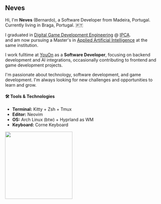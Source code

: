 ## Neves
Hi, I'm **Neves** (Bernardo), a Software Developer from Madeira, Portugal. Currently living in Braga, Portugal. 🇵🇹

I graduated in [Digital Game Development Engineering](https://est.ipca.pt/curso/digital-games-development/) @ [IPCA](https://ipca.pt/).<br>
and am now pursuing a Master's in [Applied Artificial Intelligence](https://est.ipca.pt/curso/applied-artificial-intelligence/) at the same institution.

I work fulltime at [YouOn](https://www.youongroup.com/) as a **Software Developer**, focusing on backend development and AI integrations, occasionally contributing to frontend and game development projects.

I'm passionate about technology, software development, and game development. I'm always looking for new challenges and opportunities to learn and grow.

#### 🛠️ Tools & Technologies
- **Terminal:** Kitty + Zsh + Tmux 
- **Editor:** Neovim
- **OS:** Arch Linux (btw) + Hyprland as WM
- **Keyboard:** Corne Keyboard

<!-- I've recently went down the rabbit hole of `Neovim > Split Keyboards > Arch Linux (btw) > Hyprland`, with a [dotfiles](https://github.com/BernardoNeves/dotfiles) repo to share, -->
<!-- and a [blog](https://neves.dev) to document my journey and share some of the things I've learned along the way. -->

<p align="left">
    <!-- <a href="https://github.com/BernardoNeves/dotfiles"><img  height="25" src="https://img.shields.io/badge/-Dotfiles-3b4261?logo=arch-linux"/></a> -->
    <!-- <a href="https://neves.dev"><img  height="25" src="https://img.shields.io/badge/-Website-24283b?logo=astro"/></a> -->
    <!-- <a href="https://www.linkedin.com/in/nevesdev"><img  height="25" src="https://img.shields.io/badge/-LinkedIn-0A66C2?logo=linkedin&logoColor=white"/></a> -->
</p>
  
<p align="left">
    <a href="https://github.com/BernardoNeves/"><img height="220" src="https://github-readme-stats.vercel.app/api?username=BernardoNeves&show_icons=true&hide_border=true&count_private=true&include_all_commits=true&theme=tokyonight&hide_rank=true"/></a>
    <!-- <a href="https://github.com/BernardoNeves/dotfiles"><img height="220" src="https://denvercoder1-github-readme-stats.vercel.app/api/pin/?username=BernardoNeves&repo=dotfiles&theme=tokyonight&hide_border=true&show_icons=true&show_description=true"/></a> -->
</p>
